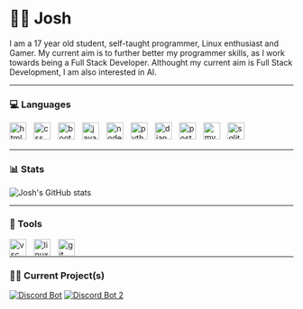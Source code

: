 # 🐱‍👤 Josh 

I am a 17 year old student, self-taught programmer, Linux enthusiast and Gamer. My current aim is to further better my programmer skills, as I work towards being a Full Stack Developer. Althought my current aim is Full Stack Development, I am also interested in AI. 

---

### 💻 Languages

<img align="left" alt="html" width="30px" style="padding-right:10px;" src="https://cdn.jsdelivr.net/gh/devicons/devicon/icons/html5/html5-original-wordmark.svg" />
<img align="left" alt="css" width="30px" style="padding-right:10px;" src="https://cdn.jsdelivr.net/gh/devicons/devicon/icons/css3/css3-original-wordmark.svg" />
<img align="left" alt="bootstrap" width="30px" style="padding-right:10px;" src="https://cdn.jsdelivr.net/gh/devicons/devicon/icons/bootstrap/bootstrap-original.svg" />
<img align="left" alt="javascript" width="30px" style="padding-right:10px;" src="https://cdn.jsdelivr.net/gh/devicons/devicon/icons/javascript/javascript-plain.svg" />
<img align="left" alt="nodejs" width="30px" style="padding-right:10px;" src="https://cdn.jsdelivr.net/gh/devicons/devicon/icons/nodejs/nodejs-original-wordmark.svg" />
<img align="left" alt="python" width="30px" style="padding-right:10px;" src="https://cdn.jsdelivr.net/gh/devicons/devicon/icons/python/python-original.svg" />
<img align="left" alt="django" width="30px" style="padding-right:10px;" src="https://cdn.jsdelivr.net/gh/devicons/devicon/icons/django/django-plain.svg" />
<img align="left" alt="postgresql" width="30px" style="padding-right:10px;" src="https://cdn.jsdelivr.net/gh/devicons/devicon/icons/postgresql/postgresql-plain.svg" />
<img align="left" alt="mysql" width="30px" style="padding-right:10px;" src="https://cdn.jsdelivr.net/gh/devicons/devicon/icons/mysql/mysql-original-wordmark.svg" />
<img align="left" alt="sqlite" width="30px" style="padding-right:10px;" src="https://cdn.jsdelivr.net/gh/devicons/devicon/icons/sqlite/sqlite-original.svg" />
<!-- <img align="left" alt="delphi" width="30px" style="padding-right:10px;" src="" /> -->
<br />
<br />

---

### 📊 Stats

![Josh's GitHub stats](https://github-readme-stats.vercel.app/api?username=Kronikx&show_icons=true&theme=tokyonight)

---

### 🧰 Tools

<img align="left" alt="vsc" width="30px" style="padding-right:10px;" src="https://cdn.jsdelivr.net/gh/devicons/devicon/icons/vscode/vscode-original.svg" />
<!-- <img align="left" alt="sublime" width="30px" style="padding-right:10px;" src="" /> -->
<img align="left" alt="linux" width="30px" style="padding-right:10px;" src="https://cdn.jsdelivr.net/gh/devicons/devicon/icons/linux/linux-original.svg" />
<img align="left" alt="git" width="30px" style="padding-right:10px;" src="https://cdn.jsdelivr.net/gh/devicons/devicon/icons/git/git-plain.svg" />
<br />

--- 

### 👨‍💻 Current Project(s)

[![Discord Bot](https://github-readme-stats.vercel.app/api/pin/?username=Kronikx&repo=Cleopatra&show_owner=true&theme=tokyonight )](https://github.com/Kronikx/Cleopatra) [![Discord Bot 2](https://github-readme-stats.vercel.app/api/pin/?username=Kronikx&repo=Cypher&show_owner=true&theme=tokyonight )](https://github.com/Kronikx/Cypher)
